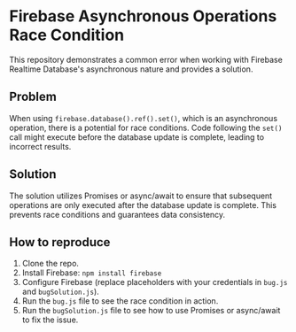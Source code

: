 # Firebase Asynchronous Operations Race Condition

This repository demonstrates a common error when working with Firebase Realtime Database's asynchronous nature and provides a solution.

## Problem

When using `firebase.database().ref().set()`, which is an asynchronous operation, there is a potential for race conditions.  Code following the `set()` call might execute before the database update is complete, leading to incorrect results.

## Solution

The solution utilizes Promises or async/await to ensure that subsequent operations are only executed after the database update is complete. This prevents race conditions and guarantees data consistency.

## How to reproduce

1. Clone the repo.
2. Install Firebase: `npm install firebase`
3. Configure Firebase (replace placeholders with your credentials in `bug.js` and `bugSolution.js`).
4. Run the `bug.js` file to see the race condition in action.
5. Run the `bugSolution.js` file to see how to use Promises or async/await to fix the issue.